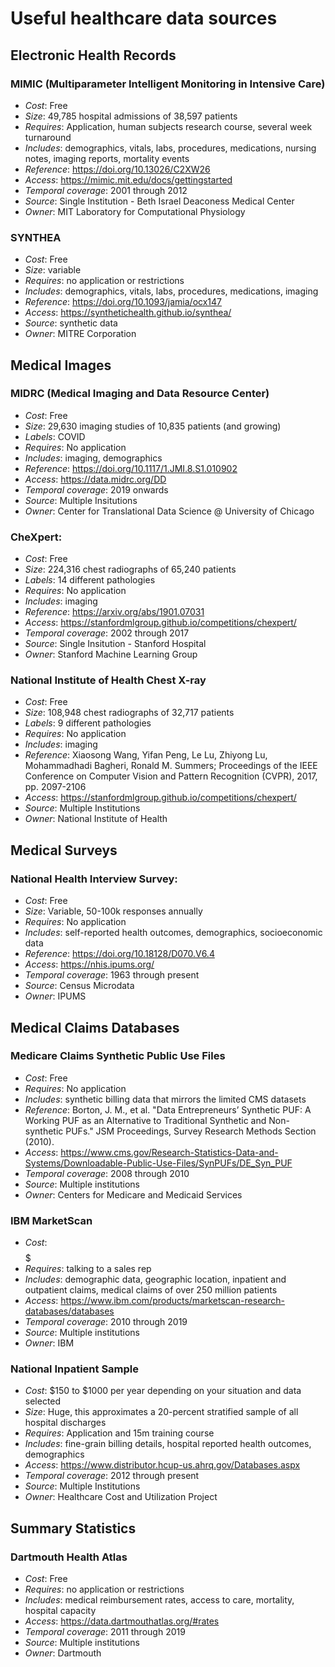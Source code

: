 # Useful healthcare data sources

## Electronic Health Records

### MIMIC (Multiparameter Intelligent Monitoring in Intensive Care)
- _Cost_: Free
- _Size_: 49,785 hospital admissions of 38,597 patients 
- _Requires_: Application, human subjects research course, several week turnaround
- _Includes_: demographics, vitals, labs, procedures, medications, nursing notes, imaging reports, mortality events
- _Reference_: https://doi.org/10.13026/C2XW26
- _Access_: https://mimic.mit.edu/docs/gettingstarted
- _Temporal coverage_: 2001 through 2012
- _Source_: Single Institution - Beth Israel Deaconess Medical Center
- _Owner_: MIT Laboratory for Computational Physiology

### SYNTHEA
- _Cost_: Free
- _Size_: variable
- _Requires_: no application or restrictions
- _Includes_: demographics, vitals, labs, procedures, medications, imaging 
- _Reference_: https://doi.org/10.1093/jamia/ocx147
- _Access_: https://synthetichealth.github.io/synthea/
- _Source_: synthetic data
- _Owner_: MITRE Corporation
 
## Medical Images

### MIDRC (Medical Imaging and Data Resource Center)
- _Cost_: Free
- _Size_: 29,630 imaging studies of 10,835 patients (and growing)
- _Labels_: COVID 
- _Requires_: No application
- _Includes_: imaging, demographics
- _Reference_: https://doi.org/10.1117/1.JMI.8.S1.010902
- _Access_: https://data.midrc.org/DD
- _Temporal coverage_: 2019 onwards
- _Source_: Multiple Insitutions
- _Owner_: Center for Translational Data Science @ University of Chicago

### CheXpert:
- _Cost_: Free
- _Size_: 224,316 chest radiographs of 65,240 patients
- _Labels_: 14 different pathologies 
- _Requires_: No application
- _Includes_: imaging
- _Reference_: https://arxiv.org/abs/1901.07031
- _Access_: https://stanfordmlgroup.github.io/competitions/chexpert/
- _Temporal coverage_: 2002 through 2017
- _Source_: Single Insitution - Stanford Hospital
- _Owner_: Stanford Machine Learning Group

### National Institute of Health Chest X-ray
- _Cost_: Free
- _Size_: 108,948 chest radiographs of 32,717 patients
- _Labels_: 9 different pathologies 
- _Requires_: No application
- _Includes_: imaging
- _Reference_: Xiaosong Wang, Yifan Peng, Le Lu, Zhiyong Lu, Mohammadhadi Bagheri, Ronald M. Summers; Proceedings of the IEEE Conference on Computer Vision and Pattern Recognition (CVPR), 2017, pp. 2097-2106
- _Access_: https://stanfordmlgroup.github.io/competitions/chexpert/
- _Source_: Multiple Institutions
- _Owner_: National Institute of Health

## Medical Surveys

### National Health Interview Survey:
- _Cost_: Free
- _Size_: Variable, 50-100k responses annually
- _Requires_: No application
- _Includes_: self-reported health outcomes, demographics, socioeconomic data
- _Reference_: https://doi.org/10.18128/D070.V6.4
- _Access_: https://nhis.ipums.org/
- _Temporal coverage_: 1963 through present
- _Source_: Census Microdata
- _Owner_: IPUMS

## Medical Claims Databases

### Medicare Claims Synthetic Public Use Files
- _Cost_: Free
- _Requires_: No application
- _Includes_: synthetic billing data that mirrors the limited CMS datasets
- _Reference_: Borton, J. M., et al. "Data Entrepreneurs’ Synthetic PUF: A Working PUF as an Alternative to Traditional Synthetic and Non-synthetic PUFs." JSM Proceedings, Survey Research Methods Section (2010).
- _Access_: https://www.cms.gov/Research-Statistics-Data-and-Systems/Downloadable-Public-Use-Files/SynPUFs/DE_Syn_PUF
- _Temporal coverage_: 2008 through 2010
- _Source_: Multiple institutions
- _Owner_: Centers for Medicare and Medicaid Services

### IBM MarketScan
- _Cost_: $$$$$
- _Requires_: talking to a sales rep
- _Includes_: demographic data, geographic location, inpatient and outpatient claims, medical claims of over 250 million patients 
- _Access_: https://www.ibm.com/products/marketscan-research-databases/databases
- _Temporal coverage_: 2010 through 2019
- _Source_: Multiple institutions
- _Owner_: IBM

### National Inpatient Sample
- _Cost_: $150 to $1000 per year depending on your situation and data selected
- _Size_: Huge, this approximates a 20-percent stratified sample of all hospital discharges
- _Requires_: Application and 15m training course
- _Includes_: fine-grain billing details, hospital reported health outcomes, demographics
- _Access_: https://www.distributor.hcup-us.ahrq.gov/Databases.aspx
- _Temporal coverage_: 2012 through present
- _Source_: Multiple Institutions 
- _Owner_: Healthcare Cost and Utilization Project 
 
## Summary Statistics

### Dartmouth Health Atlas
- _Cost_: Free
- _Requires_: no application or restrictions
- _Includes_: medical reimbursement rates, access to care, mortality, hospital capacity 
- _Access_: https://data.dartmouthatlas.org/#rates
- _Temporal coverage_: 2011 through 2019
- _Source_: Multiple institutions
- _Owner_: Dartmouth
